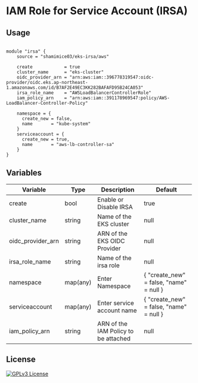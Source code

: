 # IAM Role for Service Account (IRSA) 

## Usage

```hcl
  
module "irsa" {
    source = "shamimice03/eks-irsa/aws"
    
    create            = true
    cluster_name      = "eks-cluster"
    oidc_provider_arn = "arn:aws:iam::396778319547:oidc-provider/oidc.eks.ap-northeast-1.amazonaws.com/id/B7AF2E49EC3KK282BAFAFD95B24CA053"
    irsa_role_name    = "AWSLoadBalancerControllerRole"
    iam_policy_arn    = "arn:aws:iam::391178969547:policy/AWS-LoadBalancer-Controller-Policy"
    
    namespace = {
      create_new = false,
      name       = "kube-system"
    }
    serviceaccount = {
      create_new = true,
      name       = "aws-lb-controller-sa"
    }
}
```

## Variables

| Variable              | Type      | Description                                    | Default |
|-----------------------|-----------|------------------------------------------------|---------|
| create                | bool      | Enable or Disable IRSA                         | true    |
| cluster_name          | string    | Name of the EKS cluster                        | null    |
| oidc_provider_arn     | string    | ARN of the EKS OIDC Provider                   | null    |
| irsa_role_name        | string    | Name of the irsa role                          | null    |
| namespace             | map(any)  | Enter Namespace                                | { "create_new" = false, "name" = null } |
| serviceaccount        | map(any)  | Enter service account name                     | { "create_new" = false, "name" = null } |
| iam_policy_arn        | string    | ARN of the IAM Policy to be attached           | null    |

## License

[![GPLv3 License](https://img.shields.io/badge/License-GPL%20v3-yellow.svg)](https://opensource.org/licenses/)


<!--# Test Cases:-->
<!--- [ ] IAM OIDC Provider Connect-->
<!--     - New-->
<!--     - Exists (Ignore if exists)-->

<!--- [ ] IAM Policy-->
<!--     - AWS Managed Policy-->
<!--     - Custom Policy -->

<!--- [ ] Namespace and Service Account-->
<!--     - Namespace: -->
<!--       - New-->
<!--       - Exists-->
<!--     - Service Account-->
<!--       - New-->
<!--       - Exists-->
